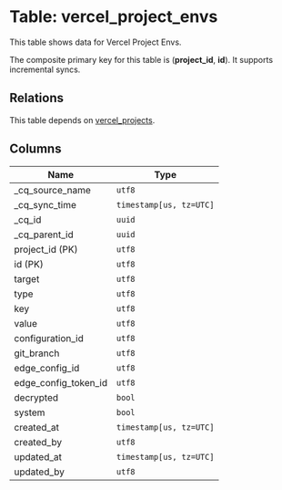 # Table: vercel_project_envs

This table shows data for Vercel Project Envs.

The composite primary key for this table is (**project_id**, **id**).
It supports incremental syncs.
## Relations

This table depends on [vercel_projects](vercel_projects).

## Columns

| Name          | Type          |
| ------------- | ------------- |
|_cq_source_name|`utf8`|
|_cq_sync_time|`timestamp[us, tz=UTC]`|
|_cq_id|`uuid`|
|_cq_parent_id|`uuid`|
|project_id (PK)|`utf8`|
|id (PK)|`utf8`|
|target|`utf8`|
|type|`utf8`|
|key|`utf8`|
|value|`utf8`|
|configuration_id|`utf8`|
|git_branch|`utf8`|
|edge_config_id|`utf8`|
|edge_config_token_id|`utf8`|
|decrypted|`bool`|
|system|`bool`|
|created_at|`timestamp[us, tz=UTC]`|
|created_by|`utf8`|
|updated_at|`timestamp[us, tz=UTC]`|
|updated_by|`utf8`|